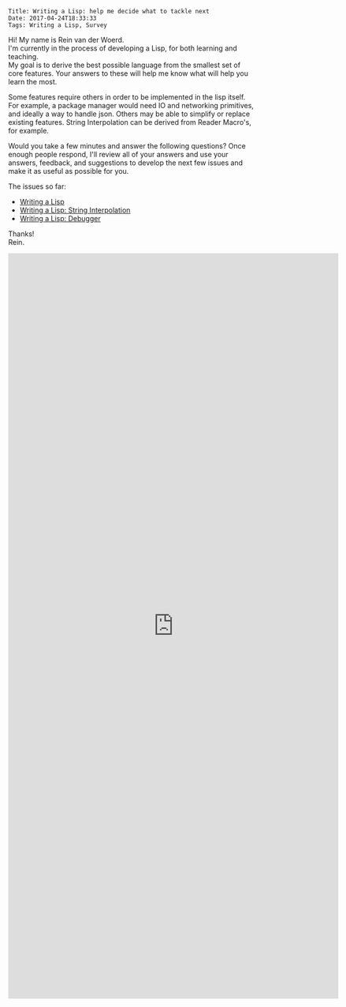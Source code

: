     Title: Writing a Lisp: help me decide what to tackle next
    Date: 2017-04-24T18:33:33
    Tags: Writing a Lisp, Survey

Hi!
My name is Rein van der Woerd. <br/>
I'm currently in the process of developing a Lisp, for both learning and teaching. <br/>
My goal is to derive the best possible language from the smallest set of core features.
Your answers to these will help me know what will help you learn the most.

<!-- more -->

Some features require others in order to be implemented in the lisp itself.
For example, a package manager would need IO and networking primitives, and ideally a way to handle json.
Others may be able to simplify or replace existing features.
String Interpolation can be derived from Reader Macro's, for example.


Would you take a few minutes and answer the following questions? 
Once enough people respond, I'll review all of your answers and use your answers, feedback, and suggestions to develop the next few issues and make it as useful as possible for you.


The issues so far:

- [Writing a Lisp](http://reinvanderwoerd.nl/blog/2017/03/18/writing-a-lisp/)
- [Writing a Lisp: String Interpolation](http://reinvanderwoerd.nl/blog/2017/04/20/writing-a-lisp-string-interpolation/)
- [Writing a Lisp: Debugger](http://reinvanderwoerd.nl/blog/2017/04/21/writing-a-lisp-debugger/)

Thanks! <br/>
Rein.

<iframe src="https://docs.google.com/forms/d/e/1FAIpQLScAsOmvjgrFM32MKVuADyz0SkqyBMQSjFizIHKcrTwoV34FlA/viewform?embedded=true" width="670" height="1510" frameborder="0" marginheight="0" marginwidth="0">Loading...</iframe>
